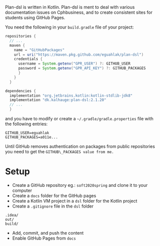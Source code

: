 Plan-dsl is written in Kotlin.
Plan-dsl is ment to deal with various documentation issues on
Cphbusiness, and to create consistent sites for students using GitHub Pages.  

You need the following in your `build.gradle` file of your project:  

```groovy
repositories {
  // ...
  maven {
    name = "GitHubPackages"
    url = uri("https://maven.pkg.github.com/eguahlak/plan-dsl")
    credentials {
      username = System.getenv("GPR_USER") ?: GITHUB_USER
      password = System.getenv("GPR_API_KEY") ?: GITHUB_PACKAGES
      }
    }
  }

dependencies {
  implementation "org.jetbrains.kotlin:kotlin-stdlib-jdk8"
  implementation "dk.kalhauge:plan-dsl:2.1.20"
  // ...
  }
```

and you have to modify or create a `~/.gradle/gradle.properties` file
with the following entries:  

```
GITHUB_USER=eguahlak
GITHUB_PACKAGES=a011e...
```

Until GitHub removes authentication on packages from public repositories
you need to get the `GITHUB\_PACKAGES value from me.`  

# Setup

 * Create a GitHub repository eg.: `soft2020spring` and clone it to your computer
 * Create a `docs` folder for the GitHub pages
 * Create a Kotlin VM project in a `dsl` folder for the Kotlin project
 * Create a `.gitignore` file in the `dsl` folder
```
.idea/
out/
build/
```

 * Add, commit, and push the content
 * Enable GitHub Pages from `docs`

